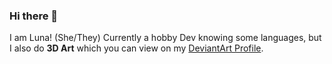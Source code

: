 ### Hi there 👋

I am Luna! (She/They)
Currently a hobby Dev knowing some languages, but I also do **3D Art** which you can view on my [DeviantArt Profile](https://deviantart.com/shinixsensei).

<!--
**shinixsensei-dev/shinixsensei-dev** is a ✨ _special_ ✨ repository because its `README.md` (this file) appears on your GitHub profile.

Here are some ideas to get you started:

- 🔭 I’m currently working on ...
- 🌱 I’m currently learning ...
- 👯 I’m looking to collaborate on ...
- 🤔 I’m looking for help with ...
- 💬 Ask me about ...
- 📫 How to reach me: ...
- 😄 Pronouns: ...
- ⚡ Fun fact: ...
-->
